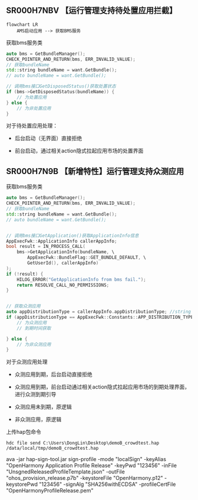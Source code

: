 ## SR000H7NBV 【运行管理支持待处置应用拦截】

```mermaid
flowchart LR
    AMS启动应用 --> 获取BMS服务
```

获取bms服务类

```cpp
auto bms = GetBundleManager();
CHECK_POINTER_AND_RETURN(bms, ERR_INVALID_VALUE);
// 获取bundleName
std::string bundleName = want.GetBundle();
// auto bundleName = want.GetBundle();

// 调用bms接口GetDisposedStatus()获取处置状态
if (bms->GetDisposedStatus(bundleName)) {
    // 为处置应用
} else {
    // 为非处置应用
}
```

对于待处置应用处理：

- 后台启动（无界面）直接拒绝

- 前台启动，通过相关action隐式拉起应用市场的处置界面

## SR000H7N9B 【新增特性】运行管理支持众测应用

获取bms服务类

```cpp
auto bms = GetBundleManager();
CHECK_POINTER_AND_RETURN(bms, ERR_INVALID_VALUE);
// 获取bundleName
std::string bundleName = want.GetBundle();
// auto bundleName = want.GetBundle();


// 调用bms接口GetApplication()获取ApplicationInfo信息
AppExecFwk::ApplicationInfo callerAppInfo;
bool result = IN_PROCESS_CALL(
    bms->GetApplicationInfo(bundleName, \
        AppExecFwk::BundleFlag::GET_BUNDLE_DEFAULT, \
        GetUserId(), callerAppInfo)
);
if (!result) {
    HILOG_ERROR("GetApplicationInfo from bms fail.");
    return RESOLVE_CALL_NO_PERMISSIONS;
}


// 获取众测应用
auto appDistributionType = callerAppInfo.appDistributionType; //string
if (appDistributionType == AppExecFwk::Constants::APP_DISTRIBUTION_TYPE_CROWDTESTING){
    // 为众测应用
    // 到期时间获取

} else {
    // 为非众测应用
}
```

对于众测应用处理

- 众测应用到期，后台启动直接拒绝

- 众测应用到期，前台启动通过相关action隐式拉起应用市场的到期处理界面，进行众测到期引导

- 众测应用未到期，原逻辑

- 非众测应用，原逻辑

上传hap包命令

```shell
hdc file send C:\Users\DongLin\Desktop\demoB_crowdtest.hap /data/local/tmp/demoB_crowdtest.hap
```

ava -jar hap-sign-tool.jar sign-profile -mode "localSign" -keyAlias "OpenHarmony Application Profile Release" -keyPwd "123456" -inFile "UnsgnedReleasedProfileTemplate.json" -outFile "ohos_provision_release.p7b" -keystoreFile "OpenHarmony.p12" -keystorePwd "123456"  -signAlg "SHA256withECDSA" -profileCertFile "OpenHarmonyProfileRelease.pem"
